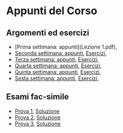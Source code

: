 # Appunti del Corso

## Argomenti ed esercizi
- [Prima settimana: appunti](Lezione 1.pdf),
- [Seconda settimana: appunti](), [Esercizi](),
- [Terza settimana: appunti](), [Esercizi](),
- [Quarta settimana: appunti](), [Esercizi](),
- [Quinta settimana: appunti](), [Esercizi](),
- [Sesta settimana: appunti](), [Esercizi](),

## Esami fac-simile
- [Prova 1](), [Soluzione]()
- [Prova 2](), [Soluzione]()
- [Prova 3](), [Soluzione]()
